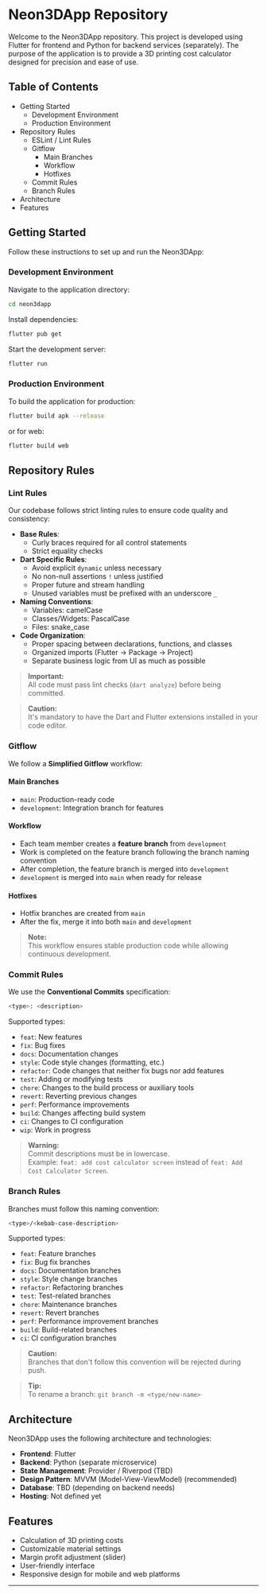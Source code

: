 # Neon3DApp Repository

Welcome to the Neon3DApp repository. This project is developed using Flutter for frontend and Python for backend services (separately). The purpose of the application is to provide a 3D printing cost calculator designed for precision and ease of use.

## Table of Contents

- Getting Started
  - Development Environment
  - Production Environment
- Repository Rules
  - ESLint / Lint Rules
  - Gitflow
    - Main Branches
    - Workflow
    - Hotfixes
  - Commit Rules
  - Branch Rules
- Architecture
- Features

## Getting Started

Follow these instructions to set up and run the Neon3DApp:

### Development Environment

Navigate to the application directory:

```bash
cd neon3dapp
```

Install dependencies:

```bash
flutter pub get
```

Start the development server:

```bash
flutter run
```

### Production Environment

To build the application for production:

```bash
flutter build apk --release
```

or for web:

```bash
flutter build web
```

## Repository Rules

### Lint Rules

Our codebase follows strict linting rules to ensure code quality and consistency:

- **Base Rules**:
  - Curly braces required for all control statements
  - Strict equality checks
- **Dart Specific Rules**:
  - Avoid explicit `dynamic` unless necessary
  - No non-null assertions `!` unless justified
  - Proper future and stream handling
  - Unused variables must be prefixed with an underscore `_`
- **Naming Conventions**:
  - Variables: camelCase
  - Classes/Widgets: PascalCase
  - Files: snake_case
- **Code Organization**:
  - Proper spacing between declarations, functions, and classes
  - Organized imports (Flutter -> Package -> Project)
  - Separate business logic from UI as much as possible

> **Important:**  
> All code must pass lint checks (`dart analyze`) before being committed.

> **Caution:**  
> It's mandatory to have the Dart and Flutter extensions installed in your code editor.

### Gitflow

We follow a **Simplified Gitflow** workflow:

#### Main Branches

- `main`: Production-ready code
- `development`: Integration branch for features

#### Workflow

- Each team member creates a **feature branch** from `development`
- Work is completed on the feature branch following the branch naming convention
- After completion, the feature branch is merged into `development`
- `development` is merged into `main` when ready for release

#### Hotfixes

- Hotfix branches are created from `main`
- After the fix, merge it into both `main` and `development`

> **Note:**  
> This workflow ensures stable production code while allowing continuous development.

### Commit Rules

We use the **Conventional Commits** specification:

```bash
<type>: <description>
```

Supported types:

- `feat`: New features
- `fix`: Bug fixes
- `docs`: Documentation changes
- `style`: Code style changes (formatting, etc.)
- `refactor`: Code changes that neither fix bugs nor add features
- `test`: Adding or modifying tests
- `chore`: Changes to the build process or auxiliary tools
- `revert`: Reverting previous changes
- `perf`: Performance improvements
- `build`: Changes affecting build system
- `ci`: Changes to CI configuration
- `wip`: Work in progress

> **Warning:**  
> Commit descriptions must be in lowercase.  
> Example: `feat: add cost calculator screen` instead of `feat: Add Cost Calculator Screen`.

### Branch Rules

Branches must follow this naming convention:

```bash
<type>/<kebab-case-description>
```

Supported types:

- `feat`: Feature branches
- `fix`: Bug fix branches
- `docs`: Documentation branches
- `style`: Style change branches
- `refactor`: Refactoring branches
- `test`: Test-related branches
- `chore`: Maintenance branches
- `revert`: Revert branches
- `perf`: Performance improvement branches
- `build`: Build-related branches
- `ci`: CI configuration branches

> **Caution:**  
> Branches that don't follow this convention will be rejected during push.

> **Tip:**  
> To rename a branch: `git branch -m <type/new-name>`

## Architecture

Neon3DApp uses the following architecture and technologies:

- **Frontend**: Flutter
- **Backend**: Python (separate microservice)
- **State Management**: Provider / Riverpod (TBD)
- **Design Pattern**: MVVM (Model-View-ViewModel) (recommended)
- **Database**: TBD (depending on backend needs)
- **Hosting**: Not defined yet

## Features

- Calculation of 3D printing costs
- Customizable material settings
- Margin profit adjustment (slider)
- User-friendly interface
- Responsive design for mobile and web platforms

---
